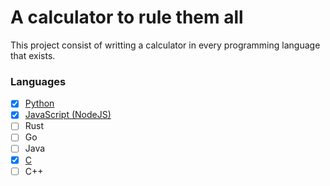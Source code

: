 # A calculator to rule them all

This project consist of writting a calculator in every programming language that exists.

### Languages

- [x] [Python](./Python/)
- [x] [JavaScript (NodeJS)](./JavaScript/)
- [ ] Rust
- [ ] Go
- [ ] Java
- [x] [C](./C/)
- [ ] C++
